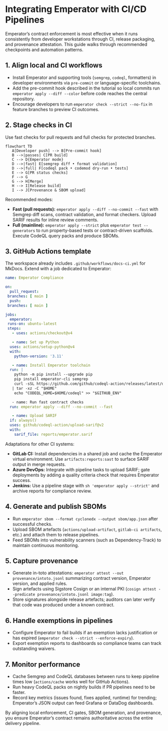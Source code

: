 # Integrating Emperator with CI/CD Pipelines

Emperator’s contract enforcement is most effective when it runs consistently from developer workstations through CI, release packaging, and provenance attestation. This guide walks through recommended checkpoints and automation patterns.

## 1. Align local and CI workflows

- Install Emperator and supporting tools (`semgrep`, `codeql`, formatters) in developer environments via `pre-commit` or language-specific toolchains.
- Add the pre-commit hook described in the tutorial so local commits run `emperator apply --diff --color` before code reaches the central repository.
- Encourage developers to run `emperator check --strict --no-fix` in feature branches to preview CI outcomes.

## 2. Stage checks in CI

Use fast checks for pull requests and full checks for protected branches.

```mermaid
flowchart TD
   A[Developer push] --> B[Pre-commit hook]
   B -->|passes| C[PR build]
   C --> D{Emperator mode}
   D -->|fast| E[semgrep diff • format validation]
   D -->|full| F[codeql pack • codemod dry-run • tests]
   E --> G[PR status checks]
   F --> G
   G --> H[Merge]
   H --> I[Release build]
   I --> J[Provenance & SBOM upload]
```

Recommended modes:

- **Fast (pull requests):** `emperator apply --diff --no-commit --fast` with Semgrep diff scans, contract validation, and format checkers. Upload SARIF results for inline review comments.
- **Full (mainline):** `emperator apply --strict` plus `emperator test --generators` to run property-based tests or contract-driven scaffolds. Execute CodeQL query packs and produce SBOMs.

## 3. GitHub Actions template

The workspace already includes `.github/workflows/docs-ci.yml` for MkDocs. Extend with a job dedicated to Emperator:

```yaml
name: Emperator Compliance

on:
  pull_request:
 branches: [ main ]
  push:
 branches: [ main ]

jobs:
  emperator:
 runs-on: ubuntu-latest
 steps:
   - uses: actions/checkout@v4

   - name: Set up Python
  uses: actions/setup-python@v4
  with:
    python-version: '3.11'

   - name: Install Emperator toolchain
  run: |
    python -m pip install --upgrade pip
    pip install emperator-cli semgrep
    curl -sSL https://github.com/github/codeql-action/releases/latest/download/codeql-bundle-linux64.tar.gz \
   | tar -xz -C "$HOME"
    echo "CODEQL_HOME=$HOME/codeql" >> "$GITHUB_ENV"

   - name: Run fast contract checks
  run: emperator apply --diff --no-commit --fast

   - name: Upload SARIF
  if: always()
  uses: github/codeql-action/upload-sarif@v2
  with:
    sarif_file: reports/emperator.sarif
```

Adaptations for other CI systems:

- **GitLab CI:** Install dependencies in a shared job and cache the Emperator virtual environment. Use `artifacts:reports:sast` to surface SARIF output in merge requests.
- **Azure DevOps:** Integrate with pipeline tasks to upload SARIF; gate deployments by adding a quality criteria check that requires Emperator success.
- **Jenkins:** Use a pipeline stage with `sh 'emperator apply --strict'` and archive reports for compliance review.

## 4. Generate and publish SBOMs

- Run `emperator sbom --format cyclonedx --output sbom/app.json` after successful checks.
- Upload SBOM artefacts (`actions/upload-artifact`, `gitlab-ci artifacts`, etc.) and attach them to release pipelines.
- Feed SBOMs into vulnerability scanners (such as Dependency-Track) to maintain continuous monitoring.

## 5. Capture provenance

- Generate in-toto attestations: `emperator attest --out provenance/intoto.jsonl` summarizing contract version, Emperator version, and applied rules.
- Sign artefacts using Sigstore Cosign or an internal PKI (`cosign attest --predicate provenance/intoto.jsonl image:tag`).
- Store signatures alongside release artefacts; auditors can later verify that code was produced under a known contract.

## 6. Handle exemptions in pipelines

- Configure Emperator to fail builds if an exemption lacks justification or has expired (`emperator check --strict --enforce-expiry`).
- Export exemption reports to dashboards so compliance teams can track outstanding waivers.

## 7. Monitor performance

- Cache Semgrep and CodeQL databases between runs to keep pipeline times low (`actions/cache` works well for GitHub Actions).
- Run heavy CodeQL packs on nightly builds if PR pipelines need to be faster.
- Record key metrics (issues found, fixes applied, runtime) for trending; Emperator’s JSON output can feed Grafana or DataDog dashboards.

By aligning local enforcement, CI gates, SBOM generation, and provenance, you ensure Emperator’s contract remains authoritative across the entire delivery pipeline.
